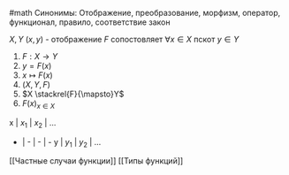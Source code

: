 #math 
Синонимы: Отображение, преобразование, морфизм, оператор, функционал, правило, соответствие закон

$X, Y$
$(x, y)$ - отображение $F$ сопостовляет $\forall x \in X$ пскот $y \in Y$

1. $F: X \rightarrow Y$
2. $y = F(x)$
3. $x \mapsto F(x)$
4. $(X, Y, F)$
5. $X \stackrel{F}{\mapsto}Y$
6. ${F(x)}_{x\in X}$

x | $x_1$ | $x_2$ | $\dots$
- | - | - | - 
y | $y_1$ | $y_2$ | $\dots$ 

[[Частные случаи функции]]
[[Типы функций]]